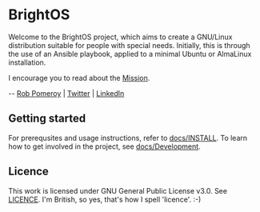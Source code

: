# BrightOS

Welcome to the BrightOS project, which aims to create a GNU/Linux distribution
suitable for people with special needs. Initially, this is through the use of an
Ansible playbook, applied to a minimal Ubuntu or AlmaLinux installation.

I encourage you to read about the [Mission](docs/Mission.md).

-- [Rob Pomeroy](https://pomeroy.me/contact "contact me via my website") |
[Twitter](https://twitter.com/robpomeroy "reach me on Twitter") |
[LinkedIn](https://linkedin/com/in/robpomeroy "connect via LinkedIn")

## Getting started

For prerequsites and usage instructions, refer to
[docs/INSTALL](docs/INSTALL.md). To learn how to get involved in the project,
see [docs/Development](docs/Development.md).

## Licence

This work is licensed under GNU General Public License v3.0. See
[LICENCE](LICENCE.md). I'm British, so yes, that's how I spell 'licence'. :-)